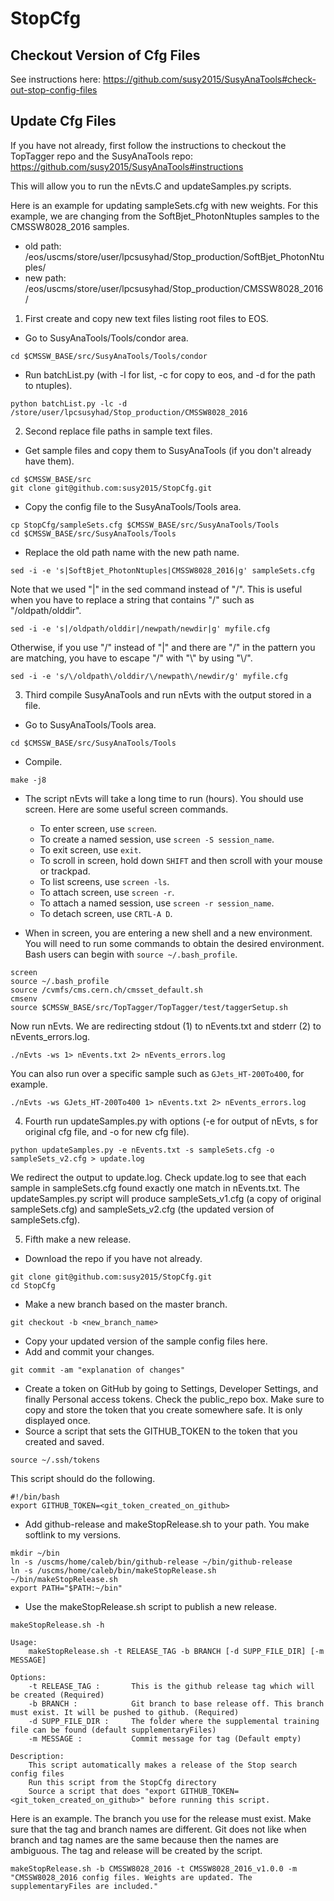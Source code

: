 # StopCfg

## Checkout Version of Cfg Files

See instructions here: https://github.com/susy2015/SusyAnaTools#check-out-stop-config-files

## Update Cfg Files


If you have not already, first follow the instructions to checkout the TopTagger repo and the SusyAnaTools repo: https://github.com/susy2015/SusyAnaTools#instructions

This will allow you to run the nEvts.C and updateSamples.py scripts.

Here is an example for updating sampleSets.cfg with new weights.
For this example, we are changing from the SoftBjet_PhotonNtuples samples to the CMSSW8028_2016 samples.
- old path: /eos/uscms/store/user/lpcsusyhad/Stop_production/SoftBjet_PhotonNtuples/
- new path: /eos/uscms/store/user/lpcsusyhad/Stop_production/CMSSW8028_2016/

1. First create and copy new text files listing root files to EOS.

- Go to SusyAnaTools/Tools/condor area.

```cd $CMSSW_BASE/src/SusyAnaTools/Tools/condor```

- Run batchList.py (with -l for list, -c for copy to eos, and -d for the path to ntuples).

```python batchList.py -lc -d /store/user/lpcsusyhad/Stop_production/CMSSW8028_2016```


2. Second replace file paths in sample text files.

- Get sample files and copy them to SusyAnaTools (if you don't already have them).

```
cd $CMSSW_BASE/src
git clone git@github.com:susy2015/StopCfg.git
```

- Copy the config file to the SusyAnaTools/Tools area.

```
cp StopCfg/sampleSets.cfg $CMSSW_BASE/src/SusyAnaTools/Tools
cd $CMSSW_BASE/src/SusyAnaTools/Tools
```

- Replace the old path name with the new path name.

```sed -i -e 's|SoftBjet_PhotonNtuples|CMSSW8028_2016|g' sampleSets.cfg```

Note that we used "|" in the sed command instead of "/". This is useful when you have to replace a string that contains "/" such as "/oldpath/olddir".

```sed -i -e 's|/oldpath/olddir|/newpath/newdir|g' myfile.cfg```

Otherwise, if you use "/" instead of "|" and there are "/" in the pattern you are matching, you have to escape "/" with "\\" by using "\\/".

```sed -i -e 's/\/oldpath\/olddir/\/newpath\/newdir/g' myfile.cfg```

3. Third compile SusyAnaTools and run nEvts with the output stored in a file.

- Go to SusyAnaTools/Tools area.

```cd $CMSSW_BASE/src/SusyAnaTools/Tools```

- Compile.

```make -j8```

- The script nEvts will take a long time to run (hours). You should use screen. Here are some useful screen commands.
  - To enter screen, use ```screen```.
  - To create a named session, use ```screen -S session_name```.
  - To exit screen, use ```exit```.
  - To scroll in screen, hold down ```SHIFT``` and then scroll with your mouse or trackpad.
  - To list screens, use ```screen -ls```.
  - To attach screen, use ```screen -r```.
  - To attach a named session, use ```screen -r session_name```.
  - To detach screen, use ```CRTL-A D```.

- When in screen, you are entering a new shell and a new environment. You will need to run some commands to obtain the desired environment. Bash users can begin with `source ~/.bash_profile`.

```
screen
source ~/.bash_profile
source /cvmfs/cms.cern.ch/cmsset_default.sh
cmsenv
source $CMSSW_BASE/src/TopTagger/TopTagger/test/taggerSetup.sh
```

Now run nEvts. We are redirecting stdout (1) to nEvents.txt and stderr (2) to nEvents_errors.log.
```
./nEvts -ws 1> nEvents.txt 2> nEvents_errors.log
```

You can also run over a specific sample such as `GJets_HT-200To400`, for example.
```
./nEvts -ws GJets_HT-200To400 1> nEvents.txt 2> nEvents_errors.log
```

4. Fourth run updateSamples.py with options (-e for output of nEvts, s for original cfg file, and -o for new cfg file).
```
python updateSamples.py -e nEvents.txt -s sampleSets.cfg -o sampleSets_v2.cfg > update.log
```

We redirect the output to update.log. Check update.log to see that each sample in sampleSets.cfg found exactly one match in nEvents.txt. The updateSamples.py script will produce sampleSets_v1.cfg (a copy of original sampleSets.cfg) and sampleSets_v2.cfg (the updated version of sampleSets.cfg).

5. Fifth make a new release.
- Download the repo if you have not already.
```
git clone git@github.com:susy2015/StopCfg.git
cd StopCfg
```
- Make a new branch based on the master branch.
```
git checkout -b <new_branch_name>
```
- Copy your updated version of the sample config files here.
- Add and commit your changes.
```
git commit -am "explanation of changes"
```
- Create a token on GitHub by going to Settings, Developer Settings, and finally Personal access tokens. Check the public_repo box. Make sure to copy and store the token that you create somewhere safe. It is only displayed once.
- Source a script that sets the GITHUB_TOKEN to the token that you created and saved. 
```
source ~/.ssh/tokens
```
This script should do the following.
```
#!/bin/bash
export GITHUB_TOKEN=<git_token_created_on_github>
```

- Add github-release and makeStopRelease.sh to your path. You make softlink to my versions.
```
mkdir ~/bin
ln -s /uscms/home/caleb/bin/github-release ~/bin/github-release
ln -s /uscms/home/caleb/bin/makeStopRelease.sh ~/bin/makeStopRelease.sh
export PATH="$PATH:~/bin"
```

- Use the makeStopRelease.sh script to publish a new release.
```
makeStopRelease.sh -h

Usage:
    makeStopRelease.sh -t RELEASE_TAG -b BRANCH [-d SUPP_FILE_DIR] [-m MESSAGE]

Options:
    -t RELEASE_TAG :       This is the github release tag which will be created (Required)
    -b BRANCH :            Git branch to base release off. This branch must exist. It will be pushed to github. (Required)
    -d SUPP_FILE_DIR :     The folder where the supplemental training file can be found (default supplementaryFiles)
    -m MESSAGE :           Commit message for tag (Default empty)

Description:
    This script automatically makes a release of the Stop search config files
    Run this script from the StopCfg directory
    Source a script that does "export GITHUB_TOKEN=<git_token_created_on_github>" before running this script.
```
Here is an example. The branch you use for the release must exist. Make sure that the tag and branch names are different.
Git does not like when branch and tag names are the same because then the names are ambiguous. The tag and release will be created by the script.
```
makeStopRelease.sh -b CMSSW8028_2016 -t CMSSW8028_2016_v1.0.0 -m "CMSSW8028_2016 config files. Weights are updated. The supplementaryFiles are included."
```


